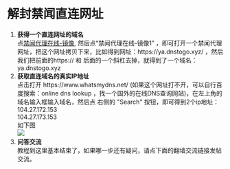 # 解封禁闻直连网址


<ol type=disc>
<li ><b>获得一个直连网址的域名</b><br/>
点<a href="https://github.com/bannedbook/fanqiang/wiki#jwurl">禁闻代理在线-镜像</a>, 然后点“禁闻代理在线-镜像1” ，即可打开一个禁闻代理网址，把这个网址拷贝下来，比如得到网址：https://ya.dnstogo.xyz/ ，然后我们把前面的https:// 和 后面的一个斜杠去掉，就得到了一个域名：ya.dnstogo.xyz<br/></li>

<li ><b>获取直连域名的真实IP地址</b><br/>点击打开 https://www.whatsmydns.net/ (如果这个网址打不开，可以自行百度搜索：online dns lookup ，找一个国外的在线DNS查询网站)，在左上角的域名输入框输入域名，然后点 右侧的 "Search" 按钮，即可得到2个ip地址：<br/>
104.27.172.153 <br/>
104.27.173.153<br/>
如下图<br/>
<img src="https://raw.githubusercontent.com/kgfw/fg/master/hosts/findip.jpg"/>

</li>

<li ><b>问答交流</b><br/>
教程到这里基本结束了，如果哪一步还有疑问，请点下面的翻墙交流链接发帖交流。</li>
</ol>
